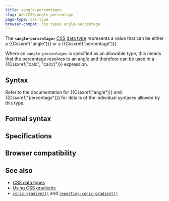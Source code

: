 ```yaml
---
title: <angle-percentage>
slug: Web/CSS/angle-percentage
page-type: css-type
browser-compat: css.types.angle-percentage
---
```




The **`<angle-percentage>`** [CSS](/Web/CSS) [data type](/Web/CSS/CSS_Types) represents a value that can be either a {{Cssxref("angle")}} or a {{Cssxref("percentage")}}.

Where an `<angle-percentage>` is specified as an allowable type, this means that the percentage resolves to an angle and therefore can be used in a {{Cssxref("calc", "calc()")}} expression.

## Syntax

Refer to the documentation for {{Cssxref("angle")}} and {{Cssxref("percentage")}} for details of the individual syntaxes allowed by this type.

## Formal syntax



## Specifications



## Browser compatibility



## See also

- [CSS data types](/Web/CSS/CSS_Types)
- [Using CSS gradients](/Web/CSS/CSS_images/Using_CSS_gradients)
- [`conic-gradient()`](/Web/CSS/gradient/conic-gradient) and [`repeating-conic-gradient()`](/Web/CSS/gradient/repeating-conic-gradient)
